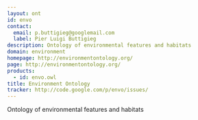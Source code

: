```yaml
---
layout: ont
id: envo
contact: 
  email: p.buttigieg@googlemail.com
  label: Pier Luigi Buttigieg
description: Ontology of environmental features and habitats
domain: environment
homepage: http://environmentontology.org/
page: http://environmentontology.org/
products: 
  - id: envo.owl
title: Environment Ontology
tracker: http://code.google.com/p/envo/issues/
---
```


Ontology of environmental features and habitats